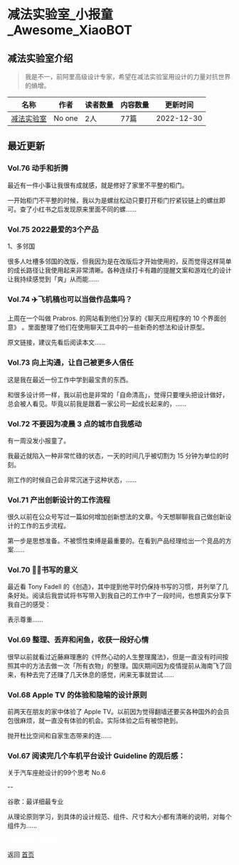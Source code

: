 # 减法实验室_小报童_Awesome_XiaoBOT

## 减法实验室介绍
> 我是不一，前阿里高级设计专家，希望在减法实验室用设计的力量对抗世界的熵增。  
  


|名称|作者|读者数量|内容数量|更新时间|
|---|---|---|---|---|
|[减法实验室](https://xiaobot.net/p/Minuslab?refer=9c3f1c95-a052-465a-9902-f6d75080262a)|No one|2人|77篇|2022-12-30|

## 最近更新
### Vol.76 动手和折腾

最近有一件小事让我很有成就感，就是修好了家里不平整的柜门。

一开始柜门不平整的时候，我以为是螺丝松动只要打开柜门拧紧铰链上的螺丝即可。查了小红书之后发现原来里面不同的螺......

### Vol.75 2022最爱的3个产品

1、多邻国

很多人吐槽多邻国的改版，但我因为是在改版后才开始使用的，反而觉得这样简单的成长路径让我使用起来非常清晰。各种连续打卡有趣的提醒文案和游戏化的设计让我持续感觉到「爽」从而能......

### Vol.74 ✈️飞机稿也可以当做作品集吗？

上周在一个叫做 Prabros. 的网站看到他们分享的《聊天应用程序的 10 个界面创意》 。里面整理了他们在使用聊天工具中的一些新奇的想法和设计原型。

原文链接，建议先看后阅读本文......

### Vol.73 向上沟通，让自己被更多人信任

这是我在最近一份工作中学到最宝贵的东西。

和很多设计师一样，我以前也是非常的「自命清高」，觉得只要埋头把设计做好，总会被人看见。毕竟以前我是跟着一家公司一起成长起来的，......

### Vol.72 不要因为凌晨 3 点的城市自我感动

有一周没发小报童了。

我最近就陷入一种非常忙碌的状态，一天的时间几乎被切割为 15 分钟为单位的时刻。

刚工作的时候自己会非常沉迷于这种状态，......

### Vol.71 产出创新设计的工作流程

很久以前在公众号写过一篇如何增加创新想法的文章。今天想聊聊我自己做创新设计的工作的五步流程。

第一步是思想准备。不被惯性束缚是最重要的。在看到产品经理给出一个竞品的方案......

### Vol.70 ✍🏻书写的意义

最近看 Tony Fadell
的《创造》，其中提到他平时仍保持书写的习惯，并列举了几条好处。阅读后我尝试将书写带入到我自己的工作中了一段时间，也想真实分享下我自己的感受：

表示尊重......

### Vol.69 整理、丢弃和闲鱼，收获一段好心情

很早以前就看过近藤麻理惠的《怦然心动的人生整理魔法》，但是一直没有时间按照其中的方法去做一次「所有衣物」的整理。国庆期间因为疫情提前从海南飞了回来，有种去完了还赚了几天休息的感觉，闲来无事就尝试......

### Vol.68 Apple TV 的体验和隐喻的设计原则

前两天在朋友的家中体验了 Apple TV。以前因为觉得翻墙还要买各种国外的会员包很麻烦，就一直没有体验的机会。实际体验之后有被惊艳到。

抛开杜比空间和自家生态带来的连......

### Vol.67 阅读完几个车机平台设计 Guideline 的观后感：

关于汽车座舱设计的99个思考 No.6

\--

谷歌：最详细最专业

从理论原则学习，到具体的设计规范、组件、尺寸和大小都有清晰的说明，对每个组件为......


<a href="https://github.com/Reno9527/awesome-xiaobot" style="color: white; text-decoration: none;">awesome-xiaobot</a>

返回 [首页](../README.md)
